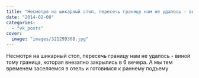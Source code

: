 ```yaml
---
title: "Несмотря на шикарный стоп, пересечь границу нам не удалось - виной тому граница, которая внезапно за..."
date: "2014-02-08"
categories: 
  - "vk_posts"
cover:
  image: "images/321299368.jpg"
---
```


Несмотря на шикарный стоп, пересечь границу нам не удалось - виной тому граница, которая внезапно закрылись в 6 вечера. А мы тем временем заселяемся в отель и готовимся к раннему подъему
